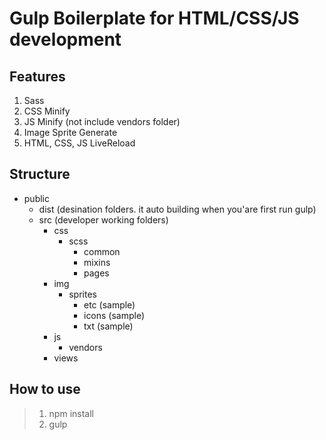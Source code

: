 # Gulp Boilerplate for HTML/CSS/JS development

## Features
1. Sass
2. CSS Minify
3. JS Minify (not include vendors folder)
4. Image Sprite Generate
5. HTML, CSS, JS LiveReload

## Structure
* public
    * dist (desination folders. it auto building when you'are first run gulp)
    * src (developer working folders)
        * css
            * scss
                * common
                * mixins
                * pages
        * img
            * sprites
                * etc (sample)
                * icons (sample)
                * txt (sample)
        * js
            * vendors
        * views

## How to use
> 1. npm install
> 2. gulp